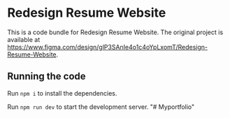 
  # Redesign Resume Website

  This is a code bundle for Redesign Resume Website. The original project is available at https://www.figma.com/design/glP3SAnIe4o1c4oYpLxomT/Redesign-Resume-Website.

  ## Running the code

  Run `npm i` to install the dependencies.

  Run `npm run dev` to start the development server.
  "# Myportfolio" 
